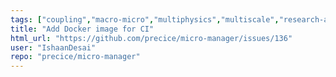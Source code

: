```yaml
---
tags: ["coupling","macro-micro","multiphysics","multiscale","research-and-development"]
title: "Add Docker image for CI"
html_url: "https://github.com/precice/micro-manager/issues/136"
user: "IshaanDesai"
repo: "precice/micro-manager"
---
```


